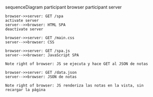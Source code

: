 sequenceDiagram
    participant browser
    participant server

    browser->>server: GET /spa
    activate server
    server-->>browser: HTML SPA
    deactivate server

    browser->>server: GET /main.css
    server-->>browser: CSS

    browser->>server: GET /spa.js
    server-->>browser: JavaScript SPA

    Note right of browser: JS se ejecuta y hace GET al JSON de notas

    browser->>server: GET /data.json
    server-->>browser: JSON de notas

    Note right of browser: JS renderiza las notas en la vista, sin recargar la página
